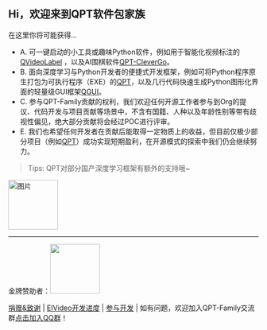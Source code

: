 ## Hi，欢迎来到QPT软件包家族

在这里你将可能获得...  

  - A. 可一键启动的小工具或趣味Python软件，例如用于智能化视频标注的[QVideoLabel](https://github.com/QPT-Family/EIVideo) ，以及AI围棋软件[QPT-CleverGo](https://github.com/QPT-Family/QPT-CleverGo)。  
  - B. 面向深度学习与Python开发者的便捷式开发框架，例如可将Python程序原生打包为可执行程序（EXE）的[QPT](https://github.com/QPT-Family/QPT)，以及几行代码快速生成Python图形化界面的轻量级GUI框架[QGUI](https://github.com/QPT-Family/QGUI)。
  - C. 参与QPT-Family贡献的权利，我们欢迎任何开源工作者参与到Org的提议、代码开发与项目贡献等场景中，不含有国籍、人种以及年龄性别等带有歧视性偏见，绝大部分贡献将会经过POC进行评审。
  - E. 我们也希望任何开发者在贡献后能取得一定物质上的收益，但目前仅极少部分项目（例如[QPT](https://github.com/QPT-Family/QPT)）成功实现短期盈利，在开源模式的探索中我们仍会继续努力。

> Tips: QPT对部分国产深度学习框架有额外的支持哦~ 

<img width="100" alt="图片" src="https://user-images.githubusercontent.com/46156734/148928475-b5b340b7-241d-4ddc-8155-70d98c6384a9.png"> 

---
金牌赞助者：<a href="https://cloud.stariver.org"><img width="100" src="https://user-images.githubusercontent.com/46156734/156889607-ad230ff1-47bf-416a-b7b7-7f4067dcf99a.png"> </a>

[捐赠&致谢](https://github.com/QPT-Family/.github/blob/%E5%BC%80%E5%8F%91%E5%88%86%E6%94%AF/%E6%8D%90%E8%B5%A0%E8%87%B4%E8%B0%A2.MD) | [EIVideo开发进度](https://github.com/orgs/QPT-Family/projects/2) | [参与开发](https://img.shields.io/badge/QQ群-1128826410-9cf?logo=tencent-qq&logoColor=000&logoWidth=15) | 如有问题，欢迎加入QPT-Family交流群[点击加入QQ群](https://jq.qq.com/?_wv=1027&k=49HB5ymm)！
